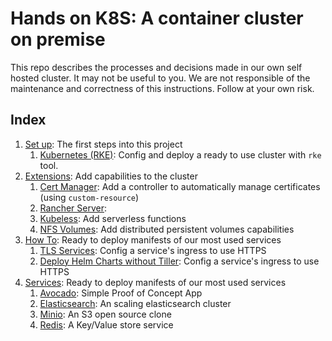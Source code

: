 # Hands on K8S: A container cluster on premise

This repo describes the processes and decisions made in our own self hosted cluster. It may not be useful to you. We are not responsible of the maintenance and correctness of this instructions. Follow at your own risk.

## Index

1. [Set up](/setup): The first steps into this project
   1. [Kubernetes (RKE)](/setup/rke): Config and deploy a ready to use cluster with `rke` tool.
1. [Extensions](/extensions): Add capabilities to the cluster
   1. [Cert Manager](/extensions/cert-manager): Add a controller to automatically manage certificates (using `custom-resource`)
   1. [Rancher Server](/extensions/rancher-server):
   1. [Kubeless](/extensions/kubeless): Add serverless functions
   1. [NFS Volumes](/extensions/nfs-volumes): Add distributed persistent volumes capabilities
1. [How To](/how-to): Ready to deploy manifests of our most used services
   1. [TLS Services](/how-to/tls-services): Config a service's ingress to use HTTPS
   1. [Deploy Helm Charts without Tiller](/how-to/deploy-helm-without-tiller): Config a service's ingress to use HTTPS
1. [Services](/services): Ready to deploy manifests of our most used services
   1. [Avocado](/services/avocado): Simple Proof of Concept App
   1. [Elasticsearch](/services/elasticsearch): An scaling elasticsearch cluster
   1. [Minio](/services/minio): An S3 open source clone
   1. [Redis](/services/redis): A Key/Value store service
